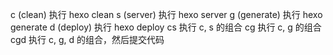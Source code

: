 c (clean) 	 执行 hexo clean 
  s (server) 	 执行 hexo server 
  g (generate) 	 执行 hexo generate 
  d (deploy) 	 执行 hexo deploy 
  cs  		 执行 c, s 的组合 
  cg  		 执行 c, g 的组合 
  cgd  		 执行 c, g, d 的组合，然后提交代码 